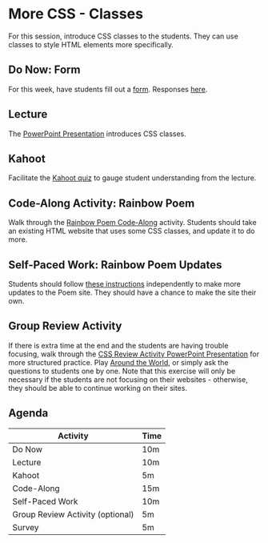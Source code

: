 # More CSS - Classes
For this session, introduce CSS classes to the students. They can use classes to style HTML elements more specifically.

## Do Now: Form
For this week, have students fill out a [form](https://forms.gle/XE9QyGMdRMvE1c1G8). Responses [here](https://docs.google.com/spreadsheets/d/1GWX7cnldw3VuFxfq9_dowPU8O3sTiO1MhwMd7IeesR0/edit?usp=sharing).

## Lecture
The [PowerPoint Presentation](CssClassSelector.pptx) introduces CSS classes.

## Kahoot
Facilitate the [Kahoot quiz](https://create.kahoot.it/details/3b80ee62-4b67-49d6-b89d-1edd80a4db23) to gauge student understanding from the lecture.

## Code-Along Activity: Rainbow Poem
Walk through the [Rainbow Poem Code-Along](RainbowPoemCodeAlong.md) activity. Students should take an existing HTML website that uses some CSS classes, and update it to do more.

## Self-Paced Work: Rainbow Poem Updates
Students should follow [these instructions](SelfPacedWork.md) independently to make more updates to the Poem site. They should have a chance to make the site their own.

## Group Review Activity
If there is extra time at the end and the students are having trouble focusing, walk through the [CSS Review Activity PowerPoint Presentation](CssReview.pptx) for more structured practice. Play [Around the World](https://www.greatgroupgames.com/around-the-world), or simply ask the questions to students one by one. Note that this exercise will only be necessary if the students are not focusing on their websites - otherwise, they should be able to continue working on their sites.

## Agenda

| Activity | Time |
|-|-|
| Do Now | 10m |
| Lecture | 10m |
| Kahoot | 5m |
| Code-Along | 15m |
| Self-Paced Work | 10m |
| Group Review Activity (optional) | 5m |
| Survey | 5m |
